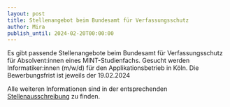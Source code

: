 ```yaml
---
layout: post
title: Stellenangebot beim Bundesamt für Verfassungsschutz
author: Mira
publish_until: 2024-02-20T00:00:00
---
```


Es gibt passende Stellenangebote beim Bundesamt für Verfassungsschutz für Absolvent:innen eines MINT-Studienfachs.
Gesucht werden Informatiker:innen (m/w/d) für den Applikationsbetrieb in Köln.
Die Bewerbungsfrist ist jeweils der 19.02.2024

Alle weiteren Informationen sind in der entsprechenden [Stellenausschreibung](/dokumente/ausschreibungen_jobboerse/2024-01-13-bfv.pdf) zu finden.
